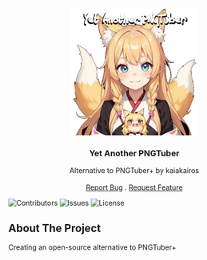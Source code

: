 <br/>
<p align="center">
  <a href="https://github.com/deadYokai/yapng">
    <img src="images/pic.png" alt="Logo" width="256" height="256">
  </a>

  <h3 align="center">Yet Another PNGTuber</h3>

  <p align="center">
    Alternative to PNGTuber+ by kaiakairos
    <br/>
    <br/>
    <a href="https://github.com/deadYokai/yapng/issues">Report Bug</a>
    .
    <a href="https://github.com/deadYokai/yapng/issues">Request Feature</a>
  </p>
</p>

![Contributors](https://img.shields.io/github/contributors/deadYokai/yapng?color=dark-green) ![Issues](https://img.shields.io/github/issues/deadYokai/yapng) ![License](https://img.shields.io/github/license/deadYokai/yapng)

## About The Project

Creating an open-source alternative to PNGTuber+

